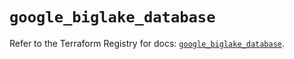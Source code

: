 # `google_biglake_database`

Refer to the Terraform Registry for docs: [`google_biglake_database`](https://registry.terraform.io/providers/hashicorp/google/5.29.1/docs/resources/biglake_database).
